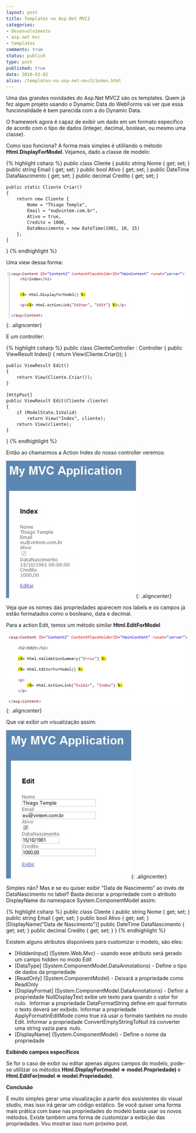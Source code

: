 ```yaml
---
layout: post
title: Templates no Asp.Net MVC2
categories:
- Desenvolvimento
- asp.net mvc
- templates
comments: true
status: publish
type: post
published: true
date: 2010-03-02
alias: /templates-no-asp-net-mvc2/index.html
---
```

Uma das grandes novidades do Asp.Net MVC2 são os templates. Quem já fez algum projeto usando o Dynamic Data do WebForms vai ver que essa funcionalidade é bem parecida com a do Dynamic Data.

O framework agora é capaz de exibir um dado em um formato específico de acordo com o tipo de dados (integer, decimal, boolean, ou mesmo uma classe).

Como isso funciona? A forma mais simples é utililando o método <strong>Html.DisplayForModel. </strong>Vejamos, dado a classe de modelo:

{% highlight csharp %}
public class Cliente
{
    public string Nome { get; set; }
    public string Email { get; set; }
    public bool Ativo { get; set; }
    public DateTime DataNascimento { get; set; }
    public decimal Credito { get; set; }

    public static Cliente Criar()
    {
        return new Cliente {
            Nome = "Thiago Temple",
            Email = "eu@vintem.com.br",
            Ativo = true,
            Credito = 1000,
            DataNascimento = new DateTime(1981, 10, 15)
        };
    }
}
{% endhighlight  %}

Uma view dessa forma:

![Html Index](/images/2010/03/Html-Index.png){: .aligncenter}

E um controller:

{% highlight csharp %}
public class ClienteController : Controller
{
    public ViewResult Index()
    {
        return View(Cliente.Criar());
    }

    public ViewResult Edit()
    {
        return View(Cliente.Criar());
    }

    [HttpPost]
    public ViewResult Edit(Cliente cliente)
    {
        if (ModelState.IsValid)
            return View("Index", cliente);
        return View(cliente);
    }
}
{% endhighlight %}

Então ao chamarmos a Action Index do nosso controller veremos:

![Template Index](/images/2010/03/Template-Index.png){: .aligncenter}

Veja que os nomes das propriedades aparecem nos labels e os campos já estão formatados como o booleano, data e decimal.

Para a action Edit, temos um método similar <strong>Html.EditForModel</strong>

![Html Edit](/images/2010/03/Html-Edit.png){: .aligncenter}

Que vai exibir um visualização assim:

![Template Edit](/images/2010/03/Template-Edit.png){: .aligncenter}

Simples não? Mas e se eu quiser exibir "Data de Nascimento" ao invés de DataNascimento no label? Basta decorar a propriedade com o atributo DisplayName do namespace System.ComponentModel assim:

{% highlight csharp %}
public class Cliente
{
    public string Nome { get; set; }
    public string Email { get; set; }
    public bool Ativo { get; set; }
    [DisplayName("Data de Nascimento")]
    public DateTime DataNascimento { get; set; }
    public decimal Credito { get; set; }
}
{% endhighlight %}

Existem alguns atributos disponíveis para customizar o modelo, são eles:
<ul>
	<li>[HiddenInput] (System.Web.Mvc) - usando esse atributo será gerado um campo hidden no modo Edit</li>
	<li>[DataType] (System.ComponentModel.DataAnnotations) - Define o tipo de dados da propriedade</li>
	<li>[ReadOnly] (System.ComponentModel) - Deixará a propriedade como ReadOnly</li>
	<li>[DisplayFormat] (System.ComponentModel.DataAnnotations) - Definir a propriedade NullDisplayText exibe um texto para quando o valor for nulo.  Informar a propriedade DataFormatString define em qual formato o texto deverá ser exibido. Informar a propriedade ApplyFormatInEditMode como true irá usar o formato também no modo Edit. Informar a propriedade ConvertEmptyStringToNull irá converter uma string vazia para  nulo.</li>
	<li>[DisplayName] (System.ComponentModel) - Define o nome da propriedade</li>
</ul>
<strong>Exibindo campos específicos</strong>

Se for o caso de exibir ou editar apenas alguns campos do modelo, pode-se utililzar os métodos <strong>Html.DisplayFor(model =&gt; model.Propriedade) </strong>e <strong>Html.EditFor(model =&gt; model.Propriedade)</strong>.

<strong>Conclusão</strong>

É muito simples gerar uma visualização a partir dos assistentes do visual studio, mas isso irá gerar um código estático. Se você quiser uma forma mais prática com base nas propriedades do modelo basta usar os novos métodos. Existe também uma forma de customizar a exibição das propriedades. Vou mostrar isso num próximo post.
